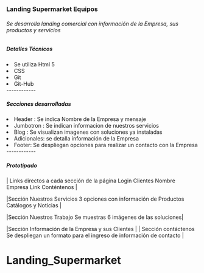 ### Landing Supermarket Equipos
<h6>
Se desarrolla landing comercial con información de la Empresa, sus productos y servicios
</h6>
<h5>
Detalles Técnicos
</h5>
<li>Se utiliza Html 5</li>
<li>CSS</li>
<li>Git</li>
<li>Git-Hub</li>
------------
<h5>
Secciones desarrolladas
</h5>
<li>Header : Se indica Nombre de la Empresa y mensaje</li>
<li>Jumbotron : Se indican informacion de nuestros servicios</li>
<li>Blog : Se visualizan imagenes con soluciones ya instaladas </li>
<li>Adicionales: se detalla información de la Empresa</li>
<li>Footer: Se despliegan opciones para realizar un contacto con la Empresa</li>
</ul>
------------
<h5>
Prototipado
</h5>

|   Links directos a cada sección de la página                                                                      Login Clientes
Nombre Empresa
Link Conténtenos |

|Sección Nuestros Servicios
3 opciones con información de Productos Catálogos y Noticias  |

|Sección Nuestros Trabajo
Se muestras 6 imágenes de las soluciones|

|Sección Información de la Empresa y sus Clientes   |
| Sección contáctenos
Se despliegan un formato para el ingreso de información de contacto  |
# Landing_Supermarket
